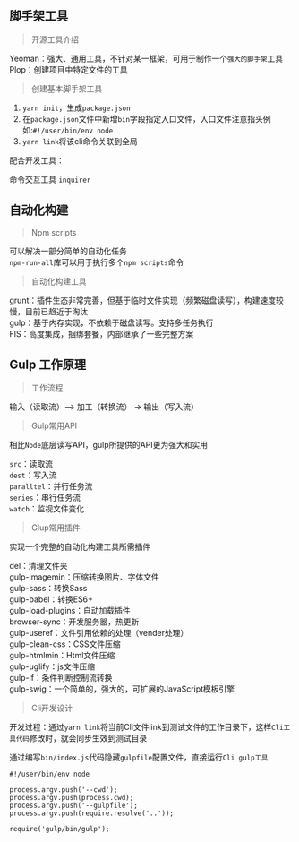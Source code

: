 

## 脚手架工具 

> 开源工具介绍

Yeoman：强大、通用工具，不针对某一框架，可用于制作一个`强大的脚手架`工具  
Plop：创建项目中特定文件的工具

> 创建基本脚手架工具

1. `yarn init`，生成`package.json`
2. 在`package.json`文件中新增`bin`字段指定入口文件，入口文件注意指头例如:`#!/user/bin/env node`
3. `yarn link`将该cli命令关联到全局

配合开发工具：

命令交互工具 `inquirer`  

## 自动化构建 

> Npm scripts

可以解决一部分简单的自动化任务  
`npm-run-all`库可以用于执行多个`npm scripts`命令  

> 自动化构建工具  

grunt：插件生态非常完善，但基于临时文件实现（频繁磁盘读写），构建速度较慢，目前已趋近于淘汰  
gulp：基于内存实现，不依赖于磁盘读写。支持多任务执行  
FIS：高度集成，捆绑套餐，内部继承了一些完整方案  

## Gulp 工作原理 

> 工作流程

输入（读取流）—> 加工（转换流） -> 输出（写入流） 

> Gulp常用API  

相比`Node`底层读写API，gulp所提供的API更为强大和实用  

`src`：读取流  
`dest`：写入流  
`paralltel`：并行任务流  
`series`：串行任务流  
`watch`：监视文件变化

> Glup常用插件 

实现一个完整的自动化构建工具所需插件

del：清理文件夹  
gulp-imagemin：压缩转换图片、字体文件  
gulp-sass：转换Sass  
gulp-babel：转换ES6+  
gulp-load-plugins：自动加载插件  
browser-sync：开发服务器，热更新  
gulp-useref：文件引用依赖的处理（vender处理）  
gulp-clean-css：CSS文件压缩  
gulp-htmlmin：Html文件压缩  
gulp-uglify：js文件压缩  
gulp-if：条件判断控制流转换  
gulp-swig：一个简单的，强大的，可扩展的JavaScript模板引擎

> Cli开发设计

开发过程：通过`yarn link`将当前Cli文件link到测试文件的工作目录下，这样`Cli工具代码`修改时，就会同步生效到测试目录  

通过编写`bin/index.js`代码隐藏`gulpfile`配置文件，直接运行`Cli gulp工具` 

```
#!/user/bin/env node

process.argv.push('--cwd');
process.argv.push(process.cwd);
process.argv.push('--gulpfile');
process.argv.push(require.resolve('..'));

require('gulp/bin/gulp');
```

